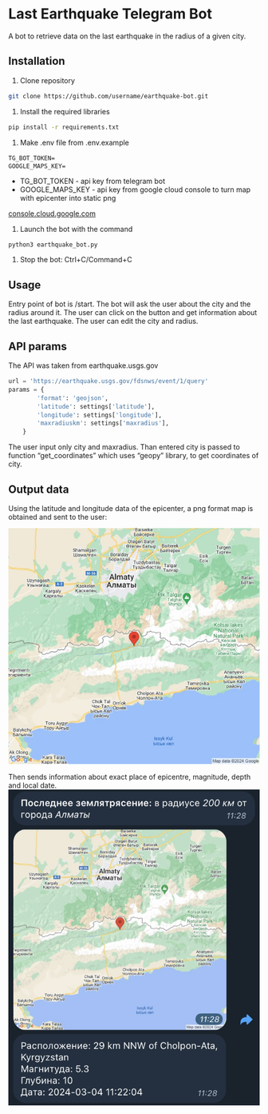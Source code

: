 # Last Earthquake Telegram Bot

A bot to retrieve data on the last earthquake in the radius of a given city.

## Installation

1. Clone repository

```bash
git clone https://github.com/username/earthquake-bot.git
```

1. Install the required libraries

```bash
pip install -r requirements.txt
```

1. Make .env file from .env.example

```
TG_BOT_TOKEN=
GOOGLE_MAPS_KEY=
```

- TG_BOT_TOKEN - api key from telegram bot
- GOOGLE_MAPS_KEY - api key from google cloud console to turn map with epicenter into static png

[console.cloud.google.com](http://console.cloud.google.com/)

1. Launch the bot with the command

```bash
python3 earthquake_bot.py
```

1. Stop the bot: Ctrl+C/Command+C

## Usage

Entry point of bot is /start. The bot will ask the user about the city and the radius around it. The user can click on the button and get information about the last earthquake. The user can edit the city and radius.

## API params

The API was taken from earthquake.usgs.gov

```python
url = 'https://earthquake.usgs.gov/fdsnws/event/1/query'
params = {
        'format': 'geojson',
        'latitude': settings['latitude'],
        'longitude': settings['longitude'],
        'maxradiuskm': settings['maxradius'],
    }    
```

The user input only city and maxradius. Than entered city is passed to function “get_coordinates” which uses “geopy” library, to get coordinates of city.

## Output data

Using the latitude and longitude data of the epicenter, a png format map is obtained and sent to the user:

![eqalm.jpg](img/eqalm.jpg)

Then sends information about exact place of epicentre, magnitude, depth and local date.
![info.jpg](img/info.png)